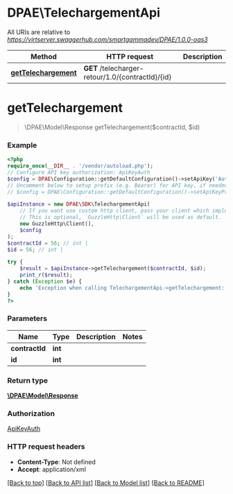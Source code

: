 # DPAE\TelechargementApi

All URIs are relative to *https://virtserver.swaggerhub.com/smartgammadev/DPAE/1.0.0-oas3*

Method | HTTP request | Description
------------- | ------------- | -------------
[**getTelechargement**](TelechargementApi.md#gettelechargement) | **GET** /telecharger-retour/1.0/{contractId}/{id} | 

# **getTelechargement**
> \DPAE\Model\Response getTelechargement($contractId, $id)



### Example
```php
<?php
require_once(__DIR__ . '/vendor/autoload.php');
// Configure API key authorization: ApiKeyAuth
$config = DPAE\Configuration::getDefaultConfiguration()->setApiKey('Authorization', 'YOUR_API_KEY');
// Uncomment below to setup prefix (e.g. Bearer) for API key, if needed
// $config = DPAE\Configuration::getDefaultConfiguration()->setApiKeyPrefix('Authorization', 'Bearer');

$apiInstance = new DPAE\SDK\TelechargementApi(
    // If you want use custom http client, pass your client which implements `GuzzleHttp\ClientInterface`.
    // This is optional, `GuzzleHttp\Client` will be used as default.
    new GuzzleHttp\Client(),
    $config
);
$contractId = 56; // int | 
$id = 56; // int | 

try {
    $result = $apiInstance->getTelechargement($contractId, $id);
    print_r($result);
} catch (Exception $e) {
    echo 'Exception when calling TelechargementApi->getTelechargement: ', $e->getMessage(), PHP_EOL;
}
?>
```

### Parameters

Name | Type | Description  | Notes
------------- | ------------- | ------------- | -------------
 **contractId** | **int**|  |
 **id** | **int**|  |

### Return type

[**\DPAE\Model\Response**](../Model/Response.md)

### Authorization

[ApiKeyAuth](../../README.md#ApiKeyAuth)

### HTTP request headers

 - **Content-Type**: Not defined
 - **Accept**: application/xml

[[Back to top]](#) [[Back to API list]](../../README.md#documentation-for-api-endpoints) [[Back to Model list]](../../README.md#documentation-for-models) [[Back to README]](../../README.md)

